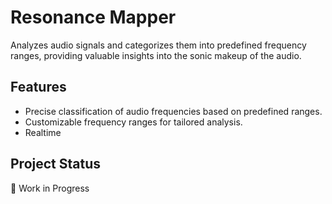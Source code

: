 # Resonance Mapper

Analyzes audio signals and categorizes them into predefined frequency ranges, providing valuable insights into the sonic makeup of the audio.

## Features

- Precise classification of audio frequencies based on predefined ranges.
- Customizable frequency ranges for tailored analysis.
- Realtime

## Project Status

🚧 Work in Progress

